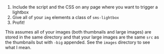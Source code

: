 1. Include the script and the CSS on any page where you want to trigger a lightbox
2. Give all of your `img` elements a class of `sms-lightbox`
3. Profit!

This assumes all of your images (both thumbnails and large images) are stored in the same directory and that your large images are the same `src` as the thumbnails but with `-big` appended. See the `images` directory to see what I mean.